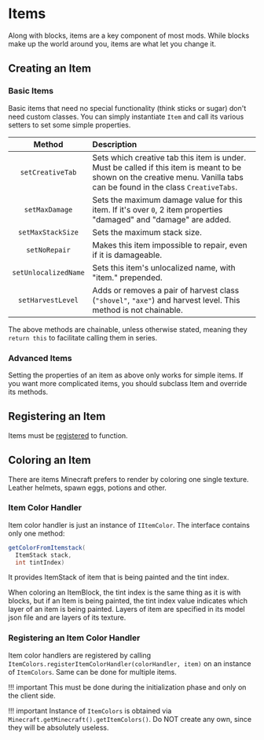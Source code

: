 Items
=====

Along with blocks, items are a key component of most mods. While blocks make up the world around you, items are what let you change it.

Creating an Item
----------------

### Basic Items

Basic items that need no special functionality (think sticks or sugar) don't need custom classes. You can simply instantiate `Item` and call its various setters to set some simple properties.

|         Method         |                  Description                  |
|:----------------------:|:----------------------------------------------|
|    `setCreativeTab`    | Sets which creative tab this item is under. Must be called if this item is meant to be shown on the creative menu. Vanilla tabs can be found in the class `CreativeTabs`. |
|     `setMaxDamage`     | Sets the maximum damage value for this item. If it's over `0`, 2 item properties "damaged" and "damage" are added. |
|    `setMaxStackSize`   | Sets the maximum stack size.                  |
|      `setNoRepair`     | Makes this item impossible to repair, even if it is damageable. |
|  `setUnlocalizedName`  | Sets this item's unlocalized name, with "item." prepended. |
|    `setHarvestLevel`   | Adds or removes a pair of harvest class (`"shovel"`, `"axe"`) and harvest level. This method is not chainable. |

The above methods are chainable, unless otherwise stated, meaning they `return this` to facilitate calling them in series.

### Advanced Items

Setting the properties of an item as above only works for simple items. If you want more complicated items, you should subclass Item and override its methods.

Registering an Item
-------------------

Items must be [registered][registering] to function.

Coloring an Item
----------------

There are items Minecraft prefers to render by coloring one single texture. Leather helmets, spawn eggs, potions and other.

### Item Color Handler

Item color handler is just an instance of `IItemColor`. The interface contains only one method:

```java
getColorFromItemstack(
  ItemStack stack, 
  int tintIndex)
```

It provides ItemStack of item that is being painted and the tint index. 

When coloring an ItemBlock, the tint index is the same thing as it is with blocks, but if an Item is being painted, the tint index value indicates which layer of an item is being painted. Layers of item are specified in its model json file and are layers of its texture.

### Registering an Item Color Handler

Item color handlers are registered by calling `ItemColors.registerItemColorHandler(colorHandler, item)` on an instance of `ItemColors`. Same can be done for multiple items.

!!! important
    This must be done during the initialization phase and only on the client side.
	
!!! important
    Instance of `ItemColors` is obtained via `Minecraft.getMinecraft().getItemColors()`. Do NOT create any own, since they will be absolutely useless.

[registering]: ../concepts/registries.md#registering-things